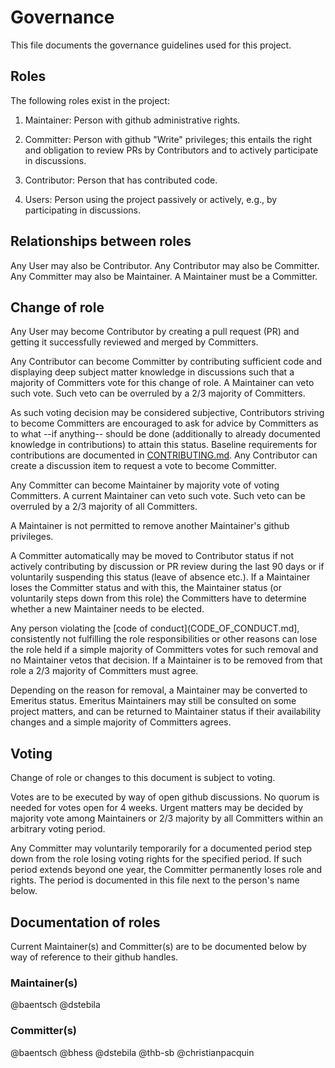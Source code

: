 # Governance

This file documents the governance guidelines used for this project.

## Roles

The following roles exist in the project:

1. Maintainer: Person with github administrative rights.

2. Committer: Person with github "Write" privileges; this entails the right and obligation to review PRs by Contributors and to actively participate in discussions.

3. Contributor: Person that has contributed code.

4. Users: Person using the project passively or actively, e.g., by participating in discussions.

## Relationships between roles

Any User may also be Contributor. Any Contributor may also be Committer. Any Committer may also be Maintainer. A Maintainer must be a Committer.

## Change of role

Any User may become Contributor by creating a pull request (PR) and getting it successfully reviewed and merged by Committers.

Any Contributor can become Committer by contributing sufficient code and displaying deep subject matter knowledge in discussions such that a majority of Committers vote for this change of role. A Maintainer can veto such vote. Such veto can be overruled by a 2/3 majority of Committers.

As such voting decision may be considered subjective, Contributors striving to become Committers are encouraged to ask for advice by Committers as to what --if anything-- should be done (additionally to already documented knowledge in contributions) to attain this status. Baseline requirements for contributions are documented in [CONTRIBUTING.md](CONTRIBUTING.md). Any Contributor can create a discussion item to request a vote to become Committer.

Any Committer can become Maintainer by majority vote of voting Committers. A current Maintainer can veto such vote. Such veto can be overruled by a 2/3 majority of all Committers.

A Maintainer is not permitted to remove another Maintainer's github privileges.

A Committer automatically may be moved to Contributor status if not actively contributing by discussion or PR review during the last 90 days or if voluntarily suspending this status (leave of absence etc.). If a Maintainer loses the Committer status and with this, the Maintainer status (or voluntarily steps down from this role) the Committers have to determine whether a new Maintainer needs to be elected.

Any person violating the [code of conduct](CODE_OF_CONDUCT.md], consistently not fulfilling the role responsibilities or other reasons can lose the role held if a simple majority of Committers votes for such removal and no Maintainer vetos that decision. If a Maintainer is to be removed from that role a 2/3 majority of Committers must agree.

Depending on the reason for removal, a Maintainer may be converted to Emeritus status. Emeritus Maintainers may still be consulted on some project matters, and can be returned to Maintainer status if their availability changes and a simple majority of Committers agrees.

## Voting

Change of role or changes to this document is subject to voting.

Votes are to be executed by way of open github discussions. No quorum is needed for votes open for 4 weeks. Urgent matters may be decided by majority vote among Maintainers or 2/3 majority by all Committers within an arbitrary voting period.

Any Committer may voluntarily temporarily for a documented period step down from the role losing voting rights for the specified period. If such period extends beyond one year, the Committer permanently loses role and rights. The period is documented in this file next to the person's name below.

## Documentation of roles

Current Maintainer(s) and Committer(s) are to be documented below by way of reference to their github handles.

### Maintainer(s)

@baentsch
@dstebila

### Committer(s)

@baentsch
@bhess
@dstebila
@thb-sb
@christianpacquin

